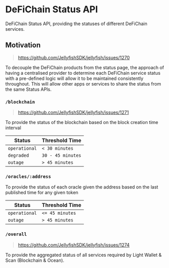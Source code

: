 # DeFiChain Status API

DeFiChain Status API, providing the statuses of different DeFiChain services.


## Motivation
> https://github.com/JellyfishSDK/jellyfish/issues/1270

To decouple the DeFiChain products from the status page, the approach of having a centralised provider to determine each DeFiChain service status with a pre-defined logic will allow it to be maintained consistently throughout. This will allow other apps or services to share the status from the same Status APIs.

### `/blockchain`
>https://github.com/JellyfishSDK/jellyfish/issues/1271

To provide the status of the blockchain based on the block creation time interval

| Status             | Threshold Time    |
|--------------------|-------------------|
| `operational`      | `< 30 minutes`    |
| `degraded`         | `30 - 45 minutes` |
| `outage`           | `> 45 minutes`    |

### `/oracles/:address`

To provide the status of each oracle given the address based on the last published time for any given token


| Status             | Threshold Time   |
|--------------------|------------------|
| `operational`      | `<= 45 minutes`  |
| `outage`           | `> 45 minutes`   |

 
### `/overall`
>https://github.com/JellyfishSDK/jellyfish/issues/1274

To provide the aggregated status of all services required by Light Wallet & Scan (Blockchain & Ocean).

